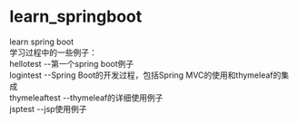 # learn_springboot
learn spring boot  
学习过程中的一些例子：  
hellotest  --第一个spring boot例子  
logintest  --Spring Boot的开发过程，包括Spring MVC的使用和thymeleaf的集成  
thymeleaftest  --thymeleaf的详细使用例子  
jsptest  --jsp使用例子  